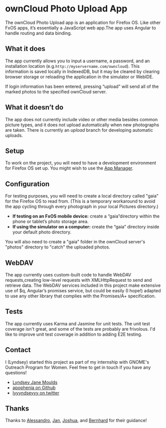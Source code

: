 ownCloud Photo Upload App
======
The ownCloud Photo Upload app is an application for Firefox OS. Like other FxOS apps, it’s essentially a JavaScript web app.The app uses Angular to handle routing and data binding.

What it does
---
The app currently allows you to input a username, a password, and an installation location (e.g.`http://myservername.com/owncloud`). This information is saved locally in IndexedDB, but it may be cleared by clearing browser storage or reloading the application in the simulator or WebIDE.

If login information has been entered, pressing “upload” will send all of the marked photos to the specified ownCloud server.

What it doesn’t do
---
The app does not currently include video or other media besides common picture types, and it does not upload automatically when new photographs are taken. There is currently an *upload* branch for developing automatic uploads.

Setup
---
To work on the project, you will need to have a development environment for Firefox OS set up. You might wish to use the [App Manager](https://developer.mozilla.org/en-US/Firefox_OS/Using_the_App_Manager).

Configuration
---
For testing purposes, you will need to create a local directory called "gaia" for the Firefox OS to read from. (This is a temporary workaround to avoid the app cycling through every photograph in your local Pictures directory.)

* **If testing on an FxOS mobile device:** create a “gaia”directory within the phone or tablet’s photo storage area.
* **If using the simulator on a computer:** create the “gaia” directory inside your default photo directory. 

You will also need to create a "gaia" folder in the ownCloud server's "photos" directory to "catch" the uploaded photos.

WebDAV
--
The app currently uses custom-built code to handle WebDAV requests,creating low-level requests with XMLHttpRequest to send and retrieve data. The WebDAV services included in this project make extensive use of $q, Angular’s promises service, but could be easily (I hope!) adapted to use any other library that complies with the Promises/A+ specification.

Tests
--
The app currently uses Karma and Jasmine for unit tests. The unit test coverage isn't great, and some of the tests are probably are frivolous. I'd like to improve unit test coverage in addition to adding E2E testing.

Contact
--
I (Lyndsey) started this project as part of my internship with GNOME's Outreach Program for Women. Feel free to get in touch if you have any questions!
* [Lyndsey Jane Moulds](lyndseyjane.com)
* [apophenia on Github](https://www.github.com/apophenia)
* [lyyyndseyyy on twitter](twitter.com/lyyyndseyyy)

Thanks
--
Thanks to [Alessandro](https://www.github.com/cosenal), [Jan](https://www.github.com/jancborchardt), [Joshua](https://www.github.com/joshua-s), and [Bernhard](https://www.github.com/raydiation) for their guidance!
